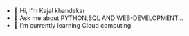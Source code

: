 - 👋 Hi, I’m Kajal khandekar 
- 👀 Ask me about PYTHON,SQL AND WEB-DEVELOPMENT...
- 🌱 I’m currently learning Cloud computing.
